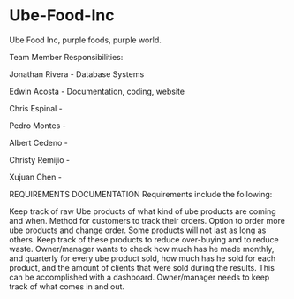 # Ube-Food-Inc
Ube Food Inc, purple foods, purple world.

Team Member Responsibilities:

Jonathan Rivera - Database Systems

Edwin Acosta - Documentation, coding, website

Chris Espinal - 

Pedro Montes - 

Albert Cedeno - 

Christy Remijio - 

Xujuan Chen - 

REQUIREMENTS DOCUMENTATION 
Requirements include the following: 

Keep track of raw Ube products of what kind of ube products are coming and when.
Method for customers to track their orders. 
Option to order more ube products and change order.
Some products will not last as long as others. Keep track of these products to reduce over-buying and to reduce waste.
Owner/manager wants to check how much has he made monthly, and quarterly for every ube product sold, how much has he sold for each product, and the amount of clients that were sold during the results. This can be accomplished with a dashboard.
Owner/manager needs to keep track of what comes in and out.


